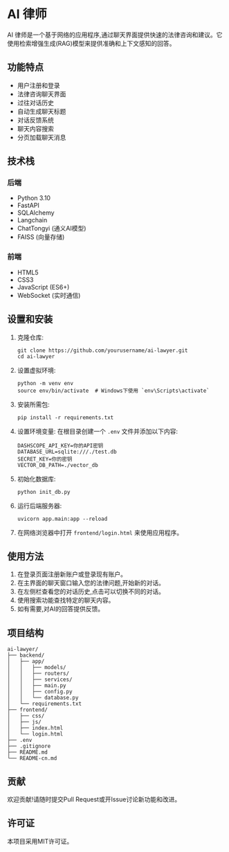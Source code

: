 # AI 律师

AI 律师是一个基于网络的应用程序,通过聊天界面提供快速的法律咨询和建议。它使用检索增强生成(RAG)模型来提供准确和上下文感知的回答。

## 功能特点

- 用户注册和登录
- 法律咨询聊天界面
- 过往对话历史
- 自动生成聊天标题
- 对话反馈系统
- 聊天内容搜索
- 分页加载聊天消息

## 技术栈

### 后端
- Python 3.10
- FastAPI
- SQLAlchemy
- Langchain
- ChatTongyi (通义AI模型)
- FAISS (向量存储)

### 前端
- HTML5
- CSS3
- JavaScript (ES6+)
- WebSocket (实时通信)

## 设置和安装

1. 克隆仓库:
   ```
   git clone https://github.com/yourusername/ai-lawyer.git
   cd ai-lawyer
   ```

2. 设置虚拟环境:
   ```
   python -m venv env
   source env/bin/activate  # Windows下使用 `env\Scripts\activate`
   ```

3. 安装所需包:
   ```
   pip install -r requirements.txt
   ```

4. 设置环境变量:
   在根目录创建一个 `.env` 文件并添加以下内容:
   ```
   DASHSCOPE_API_KEY=你的API密钥
   DATABASE_URL=sqlite:///./test.db
   SECRET_KEY=你的密钥
   VECTOR_DB_PATH=./vector_db
   ```

5. 初始化数据库:
   ```
   python init_db.py
   ```

6. 运行后端服务器:
   ```
   uvicorn app.main:app --reload
   ```

7. 在网络浏览器中打开 `frontend/login.html` 来使用应用程序。

## 使用方法

1. 在登录页面注册新账户或登录现有账户。
2. 在主界面的聊天窗口输入您的法律问题,开始新的对话。
3. 在左侧栏查看您的对话历史,点击可以切换不同的对话。
4. 使用搜索功能查找特定的聊天内容。
5. 如有需要,对AI的回答提供反馈。

## 项目结构

```
ai-lawyer/
├── backend/
│   ├── app/
│   │   ├── models/
│   │   ├── routers/
│   │   ├── services/
│   │   ├── main.py
│   │   ├── config.py
│   │   └── database.py
│   └── requirements.txt
├── frontend/
│   ├── css/
│   ├── js/
│   ├── index.html
│   └── login.html
├── .env
├── .gitignore
├── README.md
└── README-cn.md
```

## 贡献

欢迎贡献!请随时提交Pull Request或开Issue讨论新功能和改进。

## 许可证

本项目采用MIT许可证。
